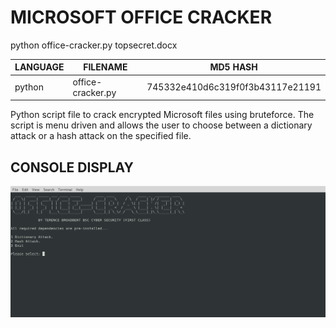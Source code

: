 # MICROSOFT OFFICE CRACKER

python office-cracker.py topsecret.docx

| LANGUAGE | FILENAME | MD5 HASH |
|--------  |--------- |---------|
| python | office-cracker.py | 745332e410d6c319f0f3b43117e21191 |

Python script file to crack encrypted Microsoft files using bruteforce. The script is menu driven and allows the user to choose between a dictionary attack or a hash attack on the specified file.

## CONSOLE DISPLAY
![Screenshot](picture1.png)

